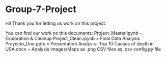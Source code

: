 # Group-7-Project

Hi! Thank you for letting us work on this project. 

You can find our work no this documents:
Project_Master.ipynb = Exploration & Cleanup
Project_Clean.ipynb = Final Data Analysis
Proyecto_Uno.pptx = Presentation
Analysis- Top 10 Causes of death in USA.docx = Analysis
Images/Maps as .png
CSV files as .csv
config.py file
